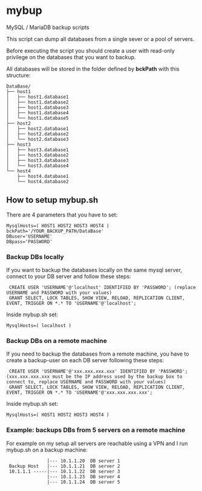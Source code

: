 # mybup
MySQL / MariaDB backup scripts

This script can dump all databases from a single sever or a pool of servers.

Before executing the script you should create a user with read-only privilege on the databases that you want to backup.

All databases will be stored in the folder defined by **bckPath** with this structure:
```
DataBase/
├── host1
│   ├── host1.database1
│   ├── host1.database2
│   ├── host1.database3
│   ├── host1.database4
│   └── host1.database5
├── host2
│   ├── host2.database1
│   ├── host2.database2
│   └── host2.database3
├── host3
│   ├── host3.database1
│   ├── host3.database2
│   ├── host3.database3
│   └── host3.database4
└── host4
    ├── host4.database1
    └── host4.database2
```

## How to setup mybup.sh
There are 4 parameters that you have to set:
```
MysqlHosts=( HOST1 HOST2 HOST3 HOST4 )
bckPath='/YOUR_BACKUP_PATH/DataBase'
DBuser='USERNAME'
DBpass='PASSWORD'
```

### Backup DBs locally
If you want to backup the databases locally on the same mysql server, connect to your DB server and follow these steps:
```
 CREATE USER 'USERNAME'@'localhost' IDENTIFIED BY 'PASSWORD'; (replace USERNAME and PASSWORD with your values)
 GRANT SELECT, LOCK TABLES, SHOW VIEW, RELOAD, REPLICATION CLIENT, EVENT, TRIGGER ON *.* TO 'USERNAME'@'localhost';
```
Inside mybup.sh set:
```
MysqlHosts=( localhost )
```

### Backup DBs on a remote machine
If you need to backup the databases from a remote machine, you have to create a backup-user on each DB server following these steps:
```
 CREATE USER 'USERNAME'@'xxx.xxx.xxx.xxx' IDENTIFIED BY 'PASSWORD'; (xxx.xxx.xxx.xxx must be the IP address used by the backup box to connect to, replace USERNAME and PASSWORD with your values)
 GRANT SELECT, LOCK TABLES, SHOW VIEW, RELOAD, REPLICATION CLIENT, EVENT, TRIGGER ON *.* TO 'USERNAME'@'xxx.xxx.xxx.xxx';
```
Inside mybup.sh set:
```
MysqlHosts=( HOST1 HOST2 HOST3 HOST4 )
```

### Example: backups DBs from 5 servers on a remote machine

For example on my setup all servers are reachable using a VPN and I run mybup.sh on a backup machine:

```
               |--- 10.1.1.20  DB server 1
 Backup Host   |--- 10.1.1.21  DB server 2
 10.1.1.1 -----|--- 10.1.1.22  DB server 3
               |--- 10.1.1.23  DB server 4
               |--- 10.1.1.24  DB server 5
```
